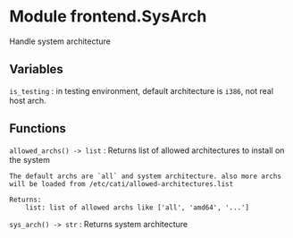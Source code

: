 Module frontend.SysArch
=======================
Handle system architecture

Variables
---------

    
`is_testing`
:   in testing environment,
    default architecture is `i386`, not real host arch.

Functions
---------

    
`allowed_archs() ‑> list`
:   Returns list of allowed architectures to install on the system
    
    The default archs are `all` and system architecture. also more archs
    will be loaded from /etc/cati/allowed-architectures.list
    
    Returns:
        list: list of allowed archs like ['all', 'amd64', '...']

    
`sys_arch() ‑> str`
:   Returns system architecture